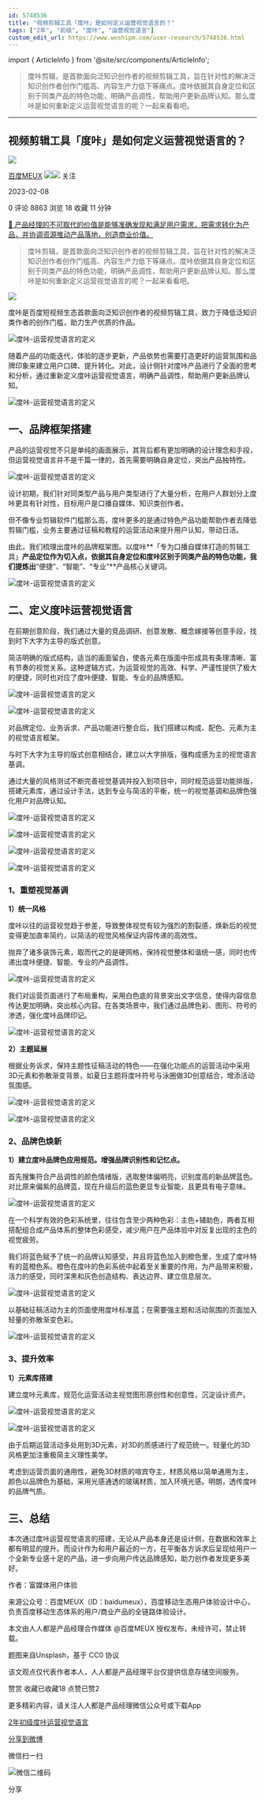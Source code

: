 ```yaml
---
id: 5748536
title: "视频剪辑工具「度咔」是如何定义运营视觉语言的？"
tags: ["2年", "初级", "度咔", "运营视觉语言"]
custom_edit_url: https://www.woshipm.com/user-research/5748536.html
---
```

import { ArticleInfo } from '@site/src/components/ArticleInfo';

<ArticleInfo
    author="百度MEUX"
    authorLink="https://www.woshipm.com/u/180796"
    published="2023-02-08"
    views={8863}
    comments={0}
    collects={18}
/>

> 度咔剪辑，是首款面向泛知识创作者的视频剪辑工具，旨在针对性的解决泛知识创作者创作门槛高、内容生产力低下等痛点。度咔依据其自身定位和区别于同类产品的特色功能，明确产品调性，帮助用户更新品牌认知。那么度咔是如何重新定义运营视觉语言的呢？一起来看看吧。

---

## 视频剪辑工具「度咔」是如何定义运营视觉语言的？

[![](https://image.woshipm.com/wp-files/2020/05/TtUzNAsIlx3fAtQVqoSV.png!/both/72x72)](https://www.woshipm.com/u/180796)

[百度MEUX](https://www.woshipm.com/u/180796) ![](https://static.woshipm.com/tag/1122_1@2x.png)![](https://static.woshipm.com/tag/2303_1@2x.png) 关注

2023-02-08

0 评论 8863 浏览 18 收藏 11 分钟

[🔗 产品经理的不可取代的价值是能够准确发现和满足用户需求，把需求转化为产品，并协调资源推动产品落地，创造商业价值。](https://ke.qidianla.com/courses/90pm)

> 度咔剪辑，是首款面向泛知识创作者的视频剪辑工具，旨在针对性的解决泛知识创作者创作门槛高、内容生产力低下等痛点。度咔依据其自身定位和区别于同类产品的特色功能，明确产品调性，帮助用户更新品牌认知。那么度咔是如何重新定义运营视觉语言的呢？一起来看看吧。

![](https://image.yunyingpai.com/wp/2023/02/hpr5DnoJVhhfbgRmbUSm.jpg)

度咔是百度短视频生态首款面向泛知识创作者的视频剪辑工具，致力于降低泛知识类作者的创作门槛，助力生产优质的作品。

![度咔-运营视觉语言的定义](https://image.yunyingpai.com/wp/2023/02/o7xtyYFAYCeKxDMI5Hjt.jpeg)

随着产品的功能迭代，体验的逐步更新，产品依势也需要打造更好的运营氛围和品牌印象来建立用户口碑、提升转化。对此，设计侧针对度咔产品进行了全面的思考和分析，通过重新定义度咔运营视觉语言，明确产品调性，帮助用户更新品牌认知。

![度咔-运营视觉语言的定义](https://image.yunyingpai.com/wp/2023/02/zG6527AfOswctB16xrJL.jpeg)

## 一、品牌框架搭建

产品的运营视觉不只是单纯的画面展示，其背后都有更加明确的设计理念和手段，但运营视觉语言并不是千篇一律的，首先需要明确自身定位，突出产品独特性。

![度咔-运营视觉语言的定义](https://image.yunyingpai.com/wp/2023/02/VDdSZAmbpEI2ed771ghG.jpeg)

设计初期，我们针对同类型产品与用户类型进行了大量分析，在用户人群划分上度咔更具有针对性，目标用户是口播自媒体、知识类创作者。

但不像专业剪辑软件门槛那么高，度咔更多的是通过特色产品功能帮助作者去降低剪辑门槛，业务主要通过征稿和教程的运营活动来提升用户认知，带动日活。

由此，我们梳理出度咔的品牌框架图。以度咔**「专为口播自媒体打造的剪辑工具」**产品定位作为切入点，依据其自身定位和度咔区别于同类产品的特色功能，我们提炼出**“便捷”、“智能”、“专业”**产品核心关键词。

![度咔-运营视觉语言的定义](https://image.yunyingpai.com/wp/2023/02/drG4xxLtYiJJX4YvuGaW.jpeg)

## 二、定义度咔运营视觉语言

在前期创意阶段，我们通过大量的竞品调研、创意发散、概念嫁接等创意手段，找到时下大字为主导的版式创意。

简洁明确的版式结构，适当的画面留白，使各元素在版面中形成具有条理清晰、富有节奏的视觉关系。这种逻辑方式，为运营视觉的高效、科学、严谨性提供了极大的便捷，同时也对应了度咔便捷、智能、专业的品牌感知。

![度咔-运营视觉语言的定义](https://image.yunyingpai.com/wp/2023/02/1iMt65LnwMawRaNYSJkD.jpeg)

![度咔-运营视觉语言的定义](https://image.yunyingpai.com/wp/2023/02/7gcAMKn9Hq9VglpmuNqw.png)

对品牌定位、业务诉求、产品功能进行整合后，我们搭建以构成、配色、元素为主的视觉语言框架。

与时下大字为主导的版式创意相结合，建立以大字排版，强构成感为主的视觉语言基调。

通过大量的风格测试不断完善视觉基调并投入到项目中，同时规范运营功能排版，搭建元素库，通过设计手法，达到专业与简洁的平衡，统一的视觉基调和品牌色强化用户对品牌认知。

![度咔-运营视觉语言的定义](https://image.yunyingpai.com/wp/2023/02/SDJeiUucwWKQR2Je8rGr.jpeg)

![度咔-运营视觉语言的定义](https://image.yunyingpai.com/wp/2023/02/xK5swdmMY8Mf7C9Sxs9b.jpeg)

![度咔-运营视觉语言的定义](https://image.yunyingpai.com/wp/2023/02/hJO3vmeKdXIzgzTxglSs.jpeg)

![度咔-运营视觉语言的定义](https://image.yunyingpai.com/wp/2023/02/rMHo8NIQtAVJCnhX1z9b.jpeg)

### 1、重塑视觉基调

**1）统一风格**

度咔以往的运营视觉趋于参差，导致整体视觉有较为强烈的割裂感，焕新后的视觉变得更加直率简约，以简洁的视觉风格保证内容传递的高效性。

抛弃了诸多装饰元素，取而代之的是硬网格，保持视觉整体和谐统一感，同时也传递出度咔便捷、智能、专业的产品调性。

![度咔-运营视觉语言的定义](https://image.yunyingpai.com/wp/2023/02/v6XsMoTSpf36qcX615xq.jpeg)

我们对运营页面进行了布局重构，采用白色底的背景突出文字信息，使得内容信息传达更加明确，突出核心内容。在各类场景中，我们通过品牌色彩、图形、符号的渗透，强化度咔品牌印记。

![度咔-运营视觉语言的定义](https://image.yunyingpai.com/wp/2023/02/YQ064C2kMITY2funCoIl.jpeg)

**2）主题延展**

根据业务诉求，保持主题性征稿活动的特色——在强化功能点的运营活动中采用3D元素和弥散渐变背景，如夏日主题将度咔符号与泳圈做3D创意结合，增添活动氛围感。

![度咔-运营视觉语言的定义](https://image.yunyingpai.com/wp/2023/02/Vxdc1j85KKbLXSic5QPt.jpeg)

![度咔-运营视觉语言的定义](https://image.yunyingpai.com/wp/2023/02/ajxRtyMkwNPRLtiU85kb.jpeg)

### 2、品牌色焕新

**1）建立度咔品牌色应用规范。增强品牌识别性和记忆点。**

首先搜集符合产品调性的颜色情绪版，选取整体偏明亮，识别度高的新品牌蓝色。对比原来偏紫的品牌蓝，现在升级后的蓝色更显专业智能，且更具有电子意味。

![度咔-运营视觉语言的定义](https://image.yunyingpai.com/wp/2023/02/EKniaIiB4FT9gYMJVf6B.jpeg)

在一个科学有效的色彩系统里，往往包含至少两种色彩：主色+辅助色，两者互相搭配组合成产品体系的整体色彩感受，减少用户在产品体验中对反复出现的主色的视觉疲劳。

我们将蓝色赋予了统一的品牌认知感受，并且将蓝色加入到橙色里，生成了度咔特有的蓝橙色系。橙色在度咔的色彩系统中起着至关重要的作用，为产品带来积极，活力的感受，同时深黑和灰色创造结构、表达边界、建立信息层次。

![度咔-运营视觉语言的定义](https://image.yunyingpai.com/wp/2023/02/nwmhFfXdXVLEAovumh06.jpeg)

以基础征稿活动为主的页面使用度咔标准蓝；在需要强主题和活动氛围的页面加入轻量的弥散渐变色彩。

![度咔-运营视觉语言的定义](https://image.yunyingpai.com/wp/2023/02/7GiL0OicI4eOvRsnk05t.jpeg)

### 3、提升效率

**1）元素库搭建**

建立度咔元素库，规范化运营活动主视觉图形原创性和创意性，沉淀设计资产。

![度咔-运营视觉语言的定义](https://image.yunyingpai.com/wp/2023/02/BaMCJGyFiZHGbvzxwoYo.jpeg)

![度咔-运营视觉语言的定义](https://image.yunyingpai.com/wp/2023/02/CSvTDFjHERgyTjF58sAi.jpeg)

由于后期运营活动多处用到3D元素，对3D的质感进行了规范统一。轻量化的3D风格更加注重极简主义理性美学。

考虑到运营页面的通用性，避免3D材质的喧宾夺主，材质风格以简单通用为主，颜色以品牌色为基础，采用光感通透的玻璃材质，加入环境光感。明朗，透传度咔的品牌气质。

## 三、总结

本次通过度咔运营视觉语言的搭建，无论从产品本身还是设计侧，在数据和效率上都有明显的提升。而设计作为和用户最近的一方，在平衡各方诉求后呈现给用户一个全新专业感十足的产品，进一步向用户传达品牌感知，助力创作者发现更多美好。

作者：富媒体用户体验

来源公众号：百度MEUX（ID：baidumeux），百度移动生态用户体验设计中心，负责百度移动生态体系的用户/商业产品的全链路体验设计。

本文由人人都是产品经理合作媒体 @百度MEUX 授权发布，未经许可，禁止转载。

题图来自Unsplash，基于 CC0 协议

该文观点仅代表作者本人，人人都是产品经理平台仅提供信息存储空间服务。

赞赏 收藏已收藏18 点赞已赞2

更多精彩内容，请关注人人都是产品经理微信公众号或下载App

[2年](https://www.woshipm.com/tag/2%e5%b9%b4)[初级](https://www.woshipm.com/tag/%e5%88%9d%e7%ba%a7)[度咔](https://www.woshipm.com/tag/%e5%ba%a6%e5%92%94)[运营视觉语言](https://www.woshipm.com/tag/%e8%bf%90%e8%90%a5%e8%a7%86%e8%a7%89%e8%af%ad%e8%a8%80)

[分享到微博](https://service.weibo.com/share/share.php?appkey=2775287854&title=视频剪辑工具「度咔」是如何定义运营视觉语言的？&url=https://www.woshipm.com/user-research/5748536.html&pic=https://image.yunyingpai.com/wp/2023/02/hpr5DnoJVhhfbgRmbUSm.jpg)

微信扫一扫

![微信二维码](https://api.pwmqr.com/qrcode/create/?url=https://www.woshipm.com/user-research/5748536.html)

分享